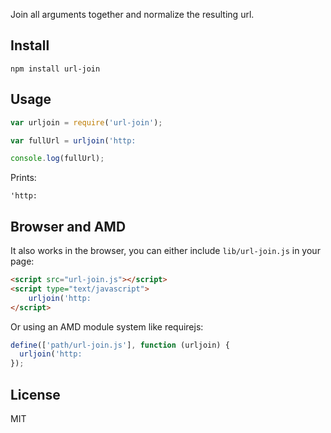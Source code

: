Join all arguments together and normalize the resulting url.

## Install

~~~
npm install url-join
~~~

## Usage

~~~javascript
var urljoin = require('url-join');

var fullUrl = urljoin('http:

console.log(fullUrl);

~~~

Prints:

~~~
'http:
~~~

## Browser and AMD

It also works in the browser, you can either include ```lib/url-join.js``` in your page:

~~~html
<script src="url-join.js"></script>
<script type="text/javascript">
	urljoin('http:
</script>
~~~

Or using an AMD module system like requirejs:

~~~javascript
define(['path/url-join.js'], function (urljoin) {
  urljoin('http:
});
~~~

## License

MIT
